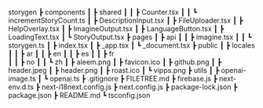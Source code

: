 storygen
 ┣ components
 ┃ ┣ shared
 ┃ ┃ ┣ Counter.tsx
 ┃ ┃ ┗ incrementStoryCount.ts
 ┃ ┣ DescriptionInput.tsx
 ┃ ┣ FileUploader.tsx
 ┃ ┣ HelpOverlay.tsx
 ┃ ┣ ImagineOutput.tsx
 ┃ ┣ LanguageButton.tsx
 ┃ ┣ LoadingText.tsx
 ┃ ┗ StoryOutput.tsx
 ┣ pages
 ┃ ┣ api
 ┃ ┃ ┣ imagine.tsx
 ┃ ┃ ┗ storygen.ts
 ┃ ┣ index.tsx
 ┃ ┣ _app.tsx
 ┃ ┗ _document.tsx
 ┣ public
 ┃ ┣ locales
 ┃ ┃ ┣ ar
 ┃ ┃ ┣ en
 ┃ ┃ ┣ es
 ┃ ┃ ┣ fr  
 ┃ ┃ ┣ no 
 ┃ ┃ ┗ zh
 ┃ ┣ aleem.png
 ┃ ┣ favicon.ico
 ┃ ┣ github.png
 ┃ ┣ header.jpeg
 ┃ ┣ header.png
 ┃ ┣ roast.ico
 ┃ ┗ vipps.png
 ┣ utils
 ┃ ┣ openai-image.ts
 ┃ ┗ openai.ts
 ┣ .gitignore
 ┣ FILETREE.md 
 ┣ firebase.js
 ┣ next-env.d.ts
 ┣ next-i18next.config.js
 ┣ next.config.js
 ┣ package-lock.json
 ┣ package.json
 ┣ README.md
 ┗ tsconfig.json